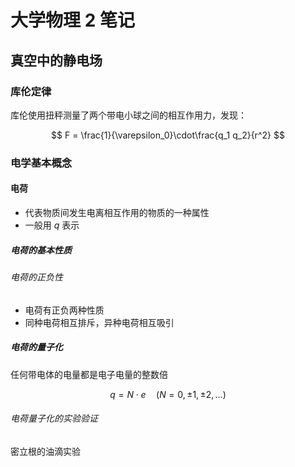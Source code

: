# 大学物理 2 笔记

## 真空中的静电场

### 库伦定律

库伦使用扭秤测量了两个带电小球之间的相互作用力，发现：

$$
F = \frac{1}{\varepsilon_0}\cdot\frac{q_1 q_2}{r^2}
$$

### 电学基本概念

#### 电荷

- 代表物质间发生电离相互作用的物质的一种属性
- 一般用 $q$ 表示

##### 电荷的基本性质

###### 电荷的正负性

- 电荷有正负两种性质
- 同种电荷相互排斥，异种电荷相互吸引

##### 电荷的量子化

任何带电体的电量都是电子电量的整数倍

$$
q = N\cdot e\quad (N=0,\pm 1,\pm 2,\ldots)
$$

###### 电荷量子化的实验验证

密立根的油滴实验
